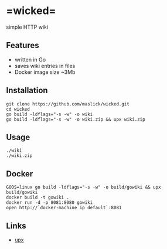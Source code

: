 # =wicked=
simple HTTP wiki

## Features
* written in Go
* saves wiki entries in files
* Docker image size ~3Mb

## Installation
```shell script
git clone https://github.com/maslick/wicked.git
cd wicked
go build -ldflags="-s -w" -o wiki
go build -ldflags="-s -w" -o wiki.zip && upx wiki.zip
```

## Usage
```shell script
./wiki
./wiki.zip
```

## Docker
```shell script
GOOS=linux go build -ldflags="-s -w" -o build/gowiki && upx build/gowiki
docker build -t gowiki .
docker run -d -p 8081:8080 gowiki
open http://`docker-machine ip default`:8081
```

## Links
* [upx](https://upx.github.io/)